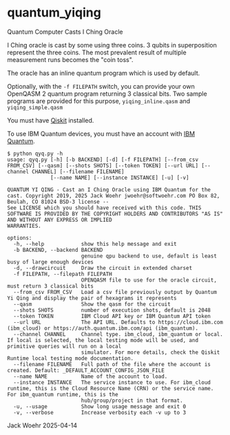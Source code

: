 # quantum_yiqing

Quantum Computer Casts I Ching Oracle

I Ching oracle is cast by some using three coins.
3 qubits in superposition represent the three coins.
The most prevalent result of multiple measurement runs becomes the "coin toss".

The oracle has an inline quantum program which is used by default.

Optionally, with the `-f FILEPATH` switch, you can provide your own OpenQASM 2 quantum program returning 3 classical bits. Two sample programs are provided for this purpose, `yiqing_inline.qasm` and `yiqing_simple.qasm`

You must have [Qiskit](https://qiskit.org/) installed.

To use IBM Quantum devices, you must have an account with [IBM Quantum](https://quantum.cloud.ibm.com/).

```text
$ python qyq.py -h
usage: qyq.py [-h] [-b BACKEND] [-d] [-f FILEPATH] [--from_csv FROM_CSV] [--qasm] [--shots SHOTS] [--token TOKEN] [--url URL] [--channel CHANNEL] [--filename FILENAME]
              [--name NAME] [--instance INSTANCE] [-u] [-v]

QUANTUM YI QING - Cast an I Ching Oracle using IBM Quantum for the cast. Copyright 2019, 2025 Jack Woehr jwoehr@softwoehr.com PO Box 82, Beulah, CO 81024 BSD-3 license --
See LICENSE which you should have received with this code. THIS SOFTWARE IS PROVIDED BY THE COPYRIGHT HOLDERS AND CONTRIBUTORS "AS IS" AND WITHOUT ANY EXPRESS OR IMPLIED
WARRANTIES.

options:
  -h, --help            show this help message and exit
  -b BACKEND, --backend BACKEND
                        genuine qpu backend to use, default is least busy of large enough devices
  -d, --drawcircuit     Draw the circuit in extended charset
  -f FILEPATH, --filepath FILEPATH
                        OPENQASM file to use for the oracle circuit, must return 3 classical bits
  --from_csv FROM_CSV   Load a csv file previously output by Quantum Yi Qing and display the pair of hexagrams it represents
  --qasm                Show the qasm for the circuit
  --shots SHOTS         number of execution shots, default is 2048
  --token TOKEN         IBM Cloud API key or IBM Quantum API token
  --url URL             The API URL. Defaults to https://cloud.ibm.com (ibm_cloud) or https://auth.quantum.ibm.com/api (ibm_quantum).
  --channel CHANNEL     Channel type. ibm_cloud, ibm_quantum or local. If local is selected, the local testing mode will be used, and primitive queries will run on a local
                        simulator. For more details, check the Qiskit Runtime local testing mode documentation.
  --filename FILENAME   Full path of the file where the account is created. Default: _DEFAULT_ACCOUNT_CONFIG_JSON_FILE
  --name NAME           Name of the account to load.
  --instance INSTANCE   The service instance to use. For ibm_cloud runtime, this is the Cloud Resource Name (CRN) or the service name. For ibm_quantum runtime, this is the
                        hub/group/project in that format.
  -u, --usage           Show long usage message and exit 0
  -v, --verbose         Increase verbosity each -v up to 3
```

Jack Woehr 2025-04-14
